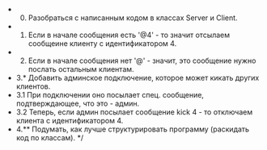 * 0. Разобраться с написанным кодом в классах Server и Client.
* 1. Если в начале сообщения есть '@4' - то значит отсылаем сообщеине клиенту с идентификатором 4.
* 2. Если в начале сообщения нет '@' - значит, это сообщение нужно послать остальным клиентам.
* 3.* Добавить админское подключение, которое может кикать других клиентов.
* 3.1 При подключении оно посылает спец. сообщение, подтверждающее, что это - админ.
* 3.2 Теперь, если админ посылает сообщение kick 4 - то отключаем клиента с идентификатором 4.
* 4.** Подумать, как лучше структурировать программу (раскидать код по классам).
  */